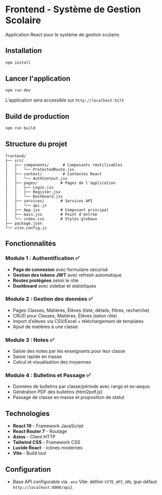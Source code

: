 # Frontend - Système de Gestion Scolaire

Application React pour le système de gestion scolaire.

## Installation

```bash
npm install
```

## Lancer l'application

```bash
npm run dev
```

L'application sera accessible sur `http://localhost:5173`

## Build de production

```bash
npm run build
```

## Structure du projet

```
frontend/
├── src/
│   ├── components/      # Composants réutilisables
│   │   └── ProtectedRoute.jsx
│   ├── context/         # Contextes React
│   │   └── AuthContext.jsx
│   ├── pages/          # Pages de l'application
│   │   ├── Login.jsx
│   │   ├── Register.jsx
│   │   └── Dashboard.jsx
│   ├── services/       # Services API
│   │   └── api.js
│   ├── App.jsx         # Composant principal
│   ├── main.jsx        # Point d'entrée
│   └── index.css       # Styles globaux
├── package.json
└── vite.config.js
```

## Fonctionnalités

### Module 1 : Authentification ✅
- **Page de connexion** avec formulaire sécurisé
- **Gestion des tokens JWT** avec refresh automatique
- **Routes protégées** selon le rôle
- **Dashboard** avec sidebar et statistiques

### Module 2 : Gestion des données ✅
- Pages Classes, Matières, Élèves (liste, détails, filtres, recherche)
- CRUD pour Classes, Matières, Élèves (selon rôle)
- Import d'élèves via CSV/Excel + téléchargement de templates
- Ajout de matières à une classe

### Module 3 : Notes ✅
- Saisie des notes par les enseignants pour leur classe
- Saisie rapide en masse
- Calcul et visualisation des moyennes

### Module 4 : Bulletins et Passage ✅
- Données de bulletins par classe/période avec rangs et ex-aequo
- Génération PDF des bulletins (html2pdf.js)
- Passage de classe en masse et proposition de statut

## Technologies

- **React 19** - Framework JavaScript
- **React Router 7** - Routage
- **Axios** - Client HTTP
- **Tailwind CSS** - Framework CSS
- **Lucide React** - Icônes modernes
- **Vite** - Build tool

## Configuration

- Base API configurable via `.env` Vite: définir `VITE_API_URL` (par défaut `http://localhost:8000/api`).

